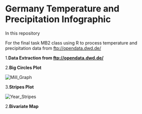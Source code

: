 # **Germany Temperature and Precipitation Infographic**
In this repository 

For the final task MB2 class using R to process temperature and precipitation data from ftp://opendata.dwd.de/



1.**Data Extraction from ftp://opendata.dwd.de/**

2.**Big Circles Plot**

![Mill_Graph](https://github.com/ajcastanedag/Germany_TP_infographic_MB2/blob/master/Graph_Sample/Mill_Graph.png)

3.**Stripes Plot**

![Year_Stripes](https://github.com/ajcastanedag/Germany_TP_infographic_MB2/blob/master/Graph_Sample/Year_Stripes.png)

2.**Bivariate Map**






